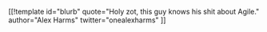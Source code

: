 [[!template id="blurb"
quote="Holy zot, this guy knows his shit about Agile."
author="Alex Harms"
twitter="onealexharms"
]]
